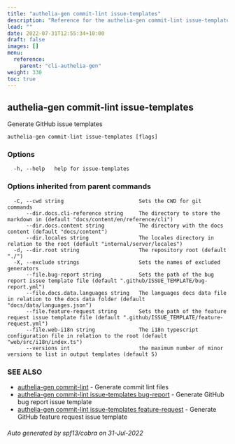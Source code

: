 ```yaml
---
title: "authelia-gen commit-lint issue-templates"
description: "Reference for the authelia-gen commit-lint issue-templates command."
lead: ""
date: 2022-07-31T12:55:34+10:00
draft: false
images: []
menu:
  reference:
    parent: "cli-authelia-gen"
weight: 330
toc: true
---
```


## authelia-gen commit-lint issue-templates

Generate GitHub issue templates

```
authelia-gen commit-lint issue-templates [flags]
```

### Options

```
  -h, --help   help for issue-templates
```

### Options inherited from parent commands

```
  -C, --cwd string                        Sets the CWD for git commands
      --dir.docs.cli-reference string     The directory to store the markdown in (default "docs/content/en/reference/cli")
      --dir.docs.content string           The directory with the docs content (default "docs/content")
      --dir.locales string                The locales directory in relation to the root (default "internal/server/locales")
  -d, --dir.root string                   The repository root (default "./")
  -X, --exclude strings                   Sets the names of excluded generators
      --file.bug-report string            Sets the path of the bug report issue template file (default ".github/ISSUE_TEMPLATE/bug-report.yml")
      --file.docs.data.languages string   The languages docs data file in relation to the docs data folder (default "docs/data/languages.json")
      --file.feature-request string       Sets the path of the feature request issue template file (default ".github/ISSUE_TEMPLATE/feature-request.yml")
      --file.web-i18n string              The i18n typescript configuration file in relation to the root (default "web/src/i18n/index.ts")
      --versions int                      the maximum number of minor versions to list in output templates (default 5)
```

### SEE ALSO

* [authelia-gen commit-lint](authelia-gen_commit-lint.md)	 - Generate commit lint files
* [authelia-gen commit-lint issue-templates bug-report](authelia-gen_commit-lint_issue-templates_bug-report.md)	 - Generate GitHub bug report issue template
* [authelia-gen commit-lint issue-templates feature-request](authelia-gen_commit-lint_issue-templates_feature-request.md)	 - Generate GitHub feature request issue template

###### Auto generated by spf13/cobra on 31-Jul-2022
